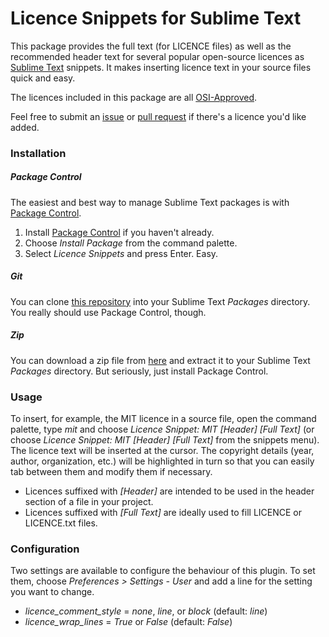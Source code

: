 Licence Snippets for Sublime Text
=================================

This package provides the full text (for LICENCE files) as well as 
the recommended header text for several popular open-source licences 
as [Sublime Text](http://www.sublimetext.com/) snippets. It makes 
inserting licence text in your source files quick and easy. 

The licences included in this package are all 
[OSI-Approved](http://opensource.org/licenses/category).

Feel free to submit an 
[issue](https://github.com/sijk/sublime-licence-snippets/issues/new) or 
[pull request](https://github.com/sijk/sublime-licence-snippets/pulls) 
if there's a licence you'd like added.


### Installation

##### Package Control
The easiest and best way to manage Sublime Text packages is with 
[Package Control][].

1. Install [Package Control][] if you haven't already.
2. Choose *Install Package* from the command palette.
3. Select *Licence Snippets* and press Enter. Easy.

[Package Control]: http://wbond.net/sublime_packages/package_control

##### Git

You can clone [this repository](https://github.com/sijk/sublime-licence-snippets) 
into your Sublime Text *Packages* directory. You really should use 
Package Control, though.

##### Zip

You can download a zip file from 
[here](https://github.com/sijk/sublime-licence-snippets/archive/master.zip) 
and extract it to your Sublime Text *Packages* directory. But seriously, 
just install Package Control.

### Usage

To insert, for example, the MIT licence in a source file, open the 
command palette, type *mit* and choose *Licence Snippet: MIT [Header] 
[Full Text]* (or choose *Licence Snippet: MIT [Header] [Full Text]* from 
the snippets menu). The licence text will be inserted at the cursor. The 
copyright details (year, author, organization, etc.) will be highlighted 
in turn so that you can easily tab between them and modify them if 
necessary. 

- Licences suffixed with *[Header]* are intended to be used in the header 
section of a file in your project.
- Licences suffixed with *[Full Text]* are ideally used to fill LICENCE or 
LICENCE.txt files.

### Configuration

Two settings are available to configure the behaviour of this plugin. 
To set them, choose *Preferences > Settings - User* and add a line 
for the setting you want to change.

- *licence_comment_style* = *none*, *line*, or *block* (default: *line*)
- *licence_wrap_lines* = *True* or *False* (default: *False*)

